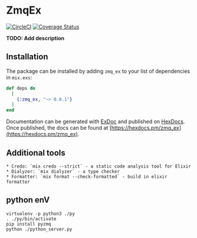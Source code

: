 # ZmqEx
[![CircleCI](https://circleci.com/gh/half-t/zmq_ex.svg?style=svg)](https://circleci.com/gh/half-t/zmq_ex)
[![Coverage Status](https://coveralls.io/repos/github/half-t/zmq_ex/badge.svg?branch=master)](https://coveralls.io/github/half-t/zmq_ex?branch=master)

**TODO: Add description**

## Installation

The package can be installed by adding `zmq_ex` to your list of dependencies in `mix.exs`:

```elixir
def deps do
  [
    {:zmq_ex, "~> 0.0.1"}
  ]
end
```

Documentation can be generated with [ExDoc](https://github.com/elixir-lang/ex_doc)
and published on [HexDocs](https://hexdocs.pm). Once published, the docs can
be found at [https://hexdocs.pm/zmq_ex](https://hexdocs.pm/zmq_ex).

## Additional tools

    * Credo: `mix credo --strict` - a static code analysis tool for Elixir
    * Dialyzer: `mix dialyzer` - a type checker
    * Formatter: `mix format --check-formatted` - build in elixir formatter

## python enV

```
virtualenv -p python3 ./py
. ./py/bin/activate
pip install pyzmq
python ./python_server.py
```

